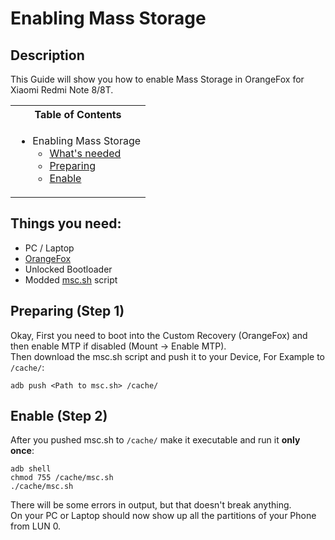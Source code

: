 # Enabling Mass Storage

## Description

This Guide will show you how to enable Mass Storage in OrangeFox for Xiaomi Redmi Note 8/8T.

<table>
<tr><th>Table of Contents</th></th>
<tr><td>
  
- Enabling Mass Storage
   - [What's needed](#things-you-need)
   - [Preparing](#preparing-step-1)
   - [Enable](#enable-mass-storage-step-2)

</td></tr> </table>

## Things you need:
   - PC / Laptop
   - [OrangeFox](https://orangefox.download/device/ginkgo)
   - Unlocked Bootloader
   - Modded [msc.sh](Resources/msc.sh) script

## Preparing (Step 1)

Okay, First you need to boot into the Custom Recovery (OrangeFox) and then enable MTP if disabled (Mount -> Enable MTP). <br />
Then download the msc.sh script and push it to your Device, For Example to `/cache/`: <br />
```
adb push <Path to msc.sh> /cache/
```

## Enable (Step 2)

After you pushed msc.sh to `/cache/` make it executable and run it **only once**:
```
adb shell
chmod 755 /cache/msc.sh
./cache/msc.sh
```
There will be some errors in output, but that doesn't break anything. <br />
On your PC or Laptop should now show up all the partitions of your Phone from LUN 0.
